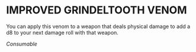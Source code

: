 # IMPROVED GRINDELTOOTH VENOM

You can apply this venom to a weapon that deals physical damage to add a d8 to your next damage roll with that weapon.

*Consumable*
